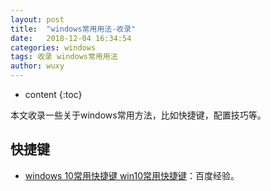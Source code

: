 ```yaml
---
layout: post
title:  "windows常用用法-收录"
date:   2018-12-04 16:34:54
categories: windows
tags: 收录 windows常用用法
author: wuxy
---
```


* content
{:toc}

本文收录一些关于windows常用方法，比如快捷键，配置技巧等。

## 快捷键

- [windows 10常用快捷键 win10常用快捷键](https://jingyan.baidu.com/article/a17d528533aa828099c8f273.html)：百度经验。
